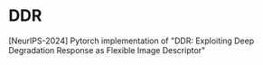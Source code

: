 # DDR
[NeurIPS-2024] Pytorch implementation of "DDR: Exploiting Deep Degradation Response as Flexible Image Descriptor"
